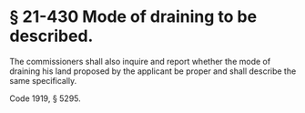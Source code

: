 # § 21-430 Mode of draining to be described.

<p>The commissioners shall also inquire and report whether the mode of draining his land proposed by the applicant be proper and shall describe the same specifically.</p><p>Code 1919, § 5295.</p>